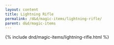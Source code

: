 ```yaml
---
layout: content
title: Lightning Rifle
permalink: /d&d/magic-items/lightning-rifle/
parent: d&d/magic-items
---
```


{% include dnd/magic-items/lightning-rifle.html %}